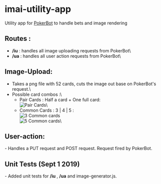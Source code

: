 # imai-utility-app
Utility app for [PokerBot](https://github.com/BrianTsui2018/imai-poker) to handle bets and image rendering

## Routes :
* **/iu** : handles all image uploading requests from PokerBot\
* **/ua** : handles all user action requests from PokerBot\

## Image-Upload:
*  Takes a png file with 52 cards, cuts the image out base on PokerBot's request.\
*  Possible card combos :\
    *  Pair Cards : Half a card + One full card:\
        ![Pair Cards](https://i.imgur.com/EOzo2tJ.png)\
    *  Common Cards : 3 | 4 | 5 :\
        ![3 Common cards](https://i.imgur.com/thR0nKg.png)\
        ![5 Common cards](https://i.imgur.com/TQ40Qx2.png)\


## User-action:
*-* Handles a PUT request and POST request. Request fired by PokerBot.

## Unit Tests (Sept 1 2019)
*-* Added unit tests for **/iu** , **/ua** and image-generator.js.

